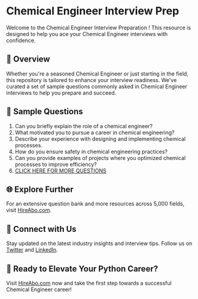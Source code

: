 # Chemical Engineer Interview Prep

Welcome to the Chemical Engineer Interview Preparation ! This resource is designed to help you ace your Chemical Engineer interviews with confidence.

## 🚀 Overview

Whether you're a seasoned Chemical Engineer or just starting in the field, this repository is tailored to enhance your interview readiness. We've curated a set of sample questions commonly asked in Chemical Engineer interviews to help you prepare and succeed.

## 📝 Sample Questions

1. Can you briefly explain the role of a chemical engineer?
2. What motivated you to pursue a career in chemical engineering?
3. Describe your experience with designing and implementing chemical processes.
4. How do you ensure safety in chemical engineering practices?
5. Can you provide examples of projects where you optimized chemical processes to improve efficiency?
6. [CLICK HERE FOR MORE QUESTIONS](https://hireabo.com/job/5_2_8/Chemical%20Engineer)

## 🌐 Explore Further

For an extensive question bank and more resources across 5,000 fields, visit [HireAbo.com](https://www.hireabo.com).

## 📱 Connect with Us

Stay updated on the latest industry insights and interview tips. Follow us on [Twitter](https://twitter.com/hireabo) and [LinkedIn](https://www.linkedin.com/in/hire-abo-3609972a8/).

## 🚀 Ready to Elevate Your Python Career?

Visit [HireAbo.com](https://www.hireabo.com) now and take the first step towards a successful Chemical Engineer career!